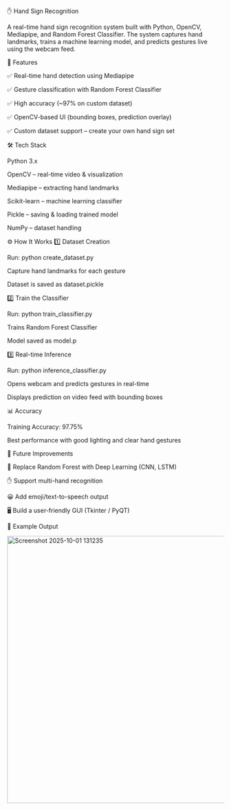 ✋ Hand Sign Recognition

A real-time hand sign recognition system built with Python, OpenCV, Mediapipe, and Random Forest Classifier.
The system captures hand landmarks, trains a machine learning model, and predicts gestures live using the webcam feed.

🚀 Features

✅ Real-time hand detection using Mediapipe

✅ Gesture classification with Random Forest Classifier

✅ High accuracy (~97% on custom dataset)

✅ OpenCV-based UI (bounding boxes, prediction overlay)

✅ Custom dataset support – create your own hand sign set

🛠️ Tech Stack

Python 3.x

OpenCV – real-time video & visualization

Mediapipe – extracting hand landmarks

Scikit-learn – machine learning classifier

Pickle – saving & loading trained model

NumPy – dataset handling

⚙️ How It Works
1️⃣ Dataset Creation

Run: python create_dataset.py

Capture hand landmarks for each gesture

Dataset is saved as dataset.pickle

2️⃣ Train the Classifier

Run: python train_classifier.py

Trains Random Forest Classifier

Model saved as model.p

3️⃣ Real-time Inference

Run: python inference_classifier.py

Opens webcam and predicts gestures in real-time

Displays prediction on video feed with bounding boxes

📊 Accuracy

Training Accuracy: 97.75%

Best performance with good lighting and clear hand gestures

🔮 Future Improvements

🤖 Replace Random Forest with Deep Learning (CNN, LSTM)

✋ Support multi-hand recognition

😀 Add emoji/text-to-speech output

🖥️ Build a user-friendly GUI (Tkinter / PyQT)


📌 Example Output

<img width="805" height="620" alt="Screenshot 2025-10-01 131235" src="https://github.com/user-attachments/assets/cbbee9ca-2f95-41a9-8c02-510fcd8c72ca" />




